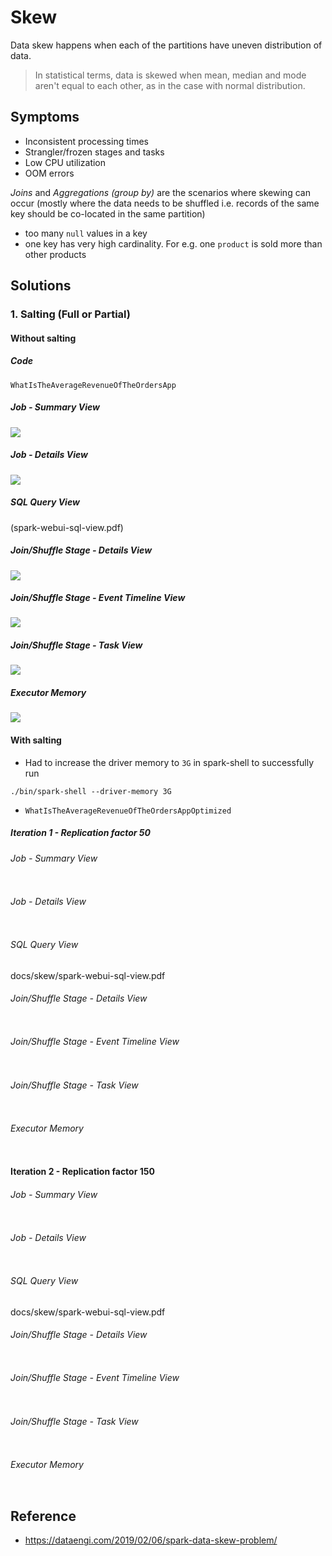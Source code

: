 # Skew

Data skew happens when each of the partitions have uneven distribution of data.

> In statistical terms, data is skewed when mean, median and mode aren't equal to each 
> other, as in the case with normal distribution.

## Symptoms

- Inconsistent processing times
- Strangler/frozen stages and tasks
- Low CPU utilization
- OOM errors

*Joins* and *Aggregations (group by)* are the scenarios where skewing can occur 
(mostly where the data needs to be shuffled i.e. 
records of the same key should be co-located in the same partition)

- too many `null` values in a key
- one key has very high cardinality. For e.g. one `product` is sold more than other products

## Solutions

### 1. Salting (Full or Partial)

#### Without salting

##### Code

`WhatIsTheAverageRevenueOfTheOrdersApp`

##### Job - Summary View

![](skewed-spark-app-summary.png)

##### Job - Details View

![](saprk-webui-jobs-view.png)

##### SQL Query View

(spark-webui-sql-view.pdf)

##### Join/Shuffle Stage - Details View

![](strangler-or-skewed-task-0.png)

##### Join/Shuffle Stage - Event Timeline View

![](strangler-or-skewed-task-1.png)

##### Join/Shuffle Stage - Task View

![](strangler-or-skewed-task-2.png)

##### Executor Memory

![](skewed-spark-app-GC-redflag.png)

#### With salting

- Had to increase the driver memory to `3G` in spark-shell to successfully run

```
./bin/spark-shell --driver-memory 3G
```

- `WhatIsTheAverageRevenueOfTheOrdersAppOptimized`

##### Iteration 1 - Replication factor 50

###### Job - Summary View

![]()

###### Job - Details View

![]()

###### SQL Query View

docs/skew/spark-webui-sql-view.pdf

###### Join/Shuffle Stage - Details View

![]()

###### Join/Shuffle Stage - Event Timeline View

![]()

###### Join/Shuffle Stage - Task View

![]()

###### Executor Memory

![]()

#### Iteration 2 - Replication factor 150 

###### Job - Summary View

![]()

###### Job - Details View

![]()

###### SQL Query View

docs/skew/spark-webui-sql-view.pdf

###### Join/Shuffle Stage - Details View

![]()

###### Join/Shuffle Stage - Event Timeline View

![]()

###### Join/Shuffle Stage - Task View

![]()

###### Executor Memory

![]()

## Reference

- https://dataengi.com/2019/02/06/spark-data-skew-problem/